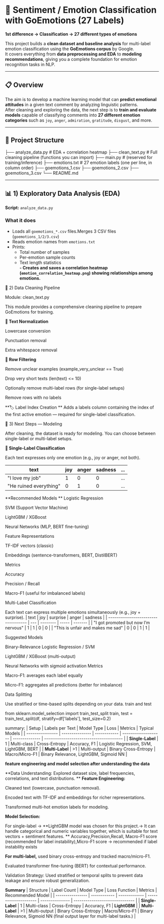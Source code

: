 # 🧠 Sentiment / Emotion Classification with GoEmotions (27 Labels)

**1st difference → Classification → 27 different types of emotions**

This project builds a **clean dataset and baseline analysis** for multi-label emotion classification using the **GoEmotions corpus** by Google.  
It covers everything from **data preprocessing and EDA** to **modeling recommendations**, giving you a complete foundation for emotion recognition tasks in NLP.

---

## 📋 Overview

The aim is to develop a machine learning model that can **predict emotional attitudes** in a given text comment by analyzing linguistic patterns.  
After cleaning and exploring the data, the next step is to **train and evaluate models** capable of classifying comments into **27 different emotion categories** such as `joy`, `anger`, `admiration`, `gratitude`, `disgust`, and more.

---

## 📁 Project Structure

├── analyze_data.py # EDA + correlation heatmap
├── clean_text.py # Full cleaning pipeline (functions you can import)
├── main.py # (reserved for training/inference)
├── emotions.txt # 27 emotion labels (one per line, in column order)
├── goemotions_1.csv
├── goemotions_2.csv
├── goemotions_3.csv
└── README.md


---

## 📊 1) Exploratory Data Analysis (EDA)

**Script:** `analyze_data.py`

### What it does
- Loads all `goemotions_*.csv` files.Merges 3 CSV files (`goemotions_1/2/3.csv`)
- Reads emotion names from `emotions.txt`  
- Prints:
  - Total number of samples  
  - Per-emotion sample counts  
  - Text length statistics  
**- Creates and saves a **correlation heatmap** (`emotion_correlation_heatmap.png`) showing relationships among emotions.**

🧹 2) Data Cleaning Pipeline

Module: clean_text.py

This module provides a comprehensive cleaning pipeline to prepare GoEmotions for training.

**🧽 Text Normalization**

Lowercase conversion

Punctuation removal

Extra whitespace removal

**🧩 Row Filtering**

Remove unclear examples (example_very_unclear == True)

Drop very short texts (len(text) <= 10)

Optionally remove multi-label rows (for single-label setups)

Remove rows with no labels

**🏷️ Label Index Creation
**
Adds a labels column containing the index of the first active emotion — required for single-label classification.

🧪 3) Next Steps — Modeling

After cleaning, the dataset is ready for modeling.
You can choose between single-label or multi-label setups.

**🔹 Single-Label Classification**

Each text expresses only one emotion (e.g., joy or anger, not both).

| text                   | joy | anger | sadness | ... |
| ---------------------- | --- | ----- | ------- | --- |
| "I love my job"        | 1   | 0     | 0       | ... |
| "He ruined everything" | 0   | 1     | 0       | ... |


**Recommended Models
**
Logistic Regression

SVM (Support Vector Machine)

LightGBM / XGBoost

Neural Networks (MLP, BERT fine-tuning)

Feature Representations

TF-IDF vectors (classic)

Embeddings (sentence-transformers, BERT, DistilBERT)

Metrics

Accuracy

Precision / Recall

Macro-F1 (useful for imbalanced labels)

Multi-Label Classification

Each text can express multiple emotions simultaneously (e.g., joy + surprise).
| text                                 | joy | surprise | anger | sadness |
| ------------------------------------ | --- | -------- | ----- | ------- |
| "I got promoted but now I’m nervous" | 1   | 1        | 0     | 0       |
| "This is unfair and makes me sad"    | 0   | 0        | 1     | 1       |

Suggested Models

Binary-Relevance Logistic Regression / SVM

LightGBM / XGBoost (multi-output)

Neural Networks with sigmoid activation
Metrics

Macro-F1: averages each label equally

Micro-F1: aggregates all predictions (better for imbalance)



Data Splitting

Use stratified or time-based splits depending on your data. train and test

from sklearn.model_selection import train_test_split
train, test = train_test_split(df, stratify=df['labels'], test_size=0.2)

summary: 
| Setup            | Labels per Text | Model Type   | Loss                 | Metrics        | Typical Models                           |
| ---------------- | --------------- | ------------ | -------------------- | -------------- | ---------------------------------------- |
| **Single-Label** | 1               | Multi-class  | Cross-Entropy        | Accuracy, F1   | Logistic Regression, SVM, LightGBM, BERT |
| **Multi-Label**  | >1              | Multi-output | Binary Cross-Entropy | Macro/Micro-F1 | Binary Relevance, LightGBM, Sigmoid NN   |

**feature engineering and model selection after understanding the data**

**Data Understanding: Explored dataset size, label frequencies, correlations, and text distributions.
**
**Feature Engineering:**

Cleaned text (lowercase, punctuation removal).

Encoded text with TF-IDF and embeddings for richer representations.

Transformed multi-hot emotion labels for modeling.

**Model Selection:**

For single-label -> **LightGBM model was chosen for this project.-> It can handle categorical and numeric variables together, which is suitable for text vectors + sentiment features.
**
Accuracy,Precision,Recall, Macro-F1 score (recommended for label instability),Micro-F1 score -> recommended if label instability exists

**For multi-label,** used binary cross-entropy and tracked macro/micro-F1.

Evaluated transformer fine-tuning (BERT) for contextual performance.

Validation Strategy: Used stratified or temporal splits to prevent data leakage and ensure robust generalization.

**Summary**
| Structure        | Label Count | Model Type   | Loss Function         | Metrics        | Recommended Model              |
| ---------------- | ------------ | ------------- | --------------------- | --------------- | ------------------------------- |
| **Single-Label** | 1            | Multi-class   | Cross-Entropy         | Accuracy, F1    | **LightGBM**                    |
| **Multi-Label**  | >1           | Multi-output  | Binary Cross-Entropy  | Macro/Micro-F1  | Binary Relevance, Sigmoid NN (final output layer for multi-label tasks.)   |


